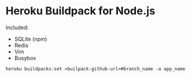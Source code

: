 # Heroku Buildpack for Node.js

Included:
- SQLite (npm)
- Redis
- Vim
- Busybox


```
heroku buildpacks:set <builpack-github-url>#branch_name -a app_name
```
